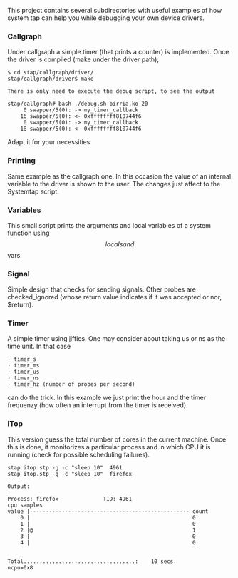 This project contains several subdirectories with useful examples of how system tap can help you while debugging your own device drivers.



### Callgraph

Under callgraph a simple timer (that prints a counter) is implemented. Once the driver is compiled (make under the driver path), 

	$ cd stap/callgraph/driver/
	stap/callgraph/driver$ make

	There is only need to execute the debug script, to see the output

	stap/callgraph# bash ./debug.sh birria.ko 20
	     0 swapper/5(0): -> my_timer_callback
	    16 swapper/5(0): <- 0xffffffff810744f6
	     0 swapper/5(0): -> my_timer_callback
	    18 swapper/5(0): <- 0xffffffff810744f6


Adapt it for your necessities



### Printing



Same example as the callgraph one. In this occasion the value of an internal variable to the driver is shown to the user.
The changes just affect to the Systemtap script.

### Variables

This small script prints the arguments and local variables of a system function using $$locals and $$vars.

### Signal


Simple design that checks for sending signals. Other probes are checked_ignored (whose return value indicates if it was accepted or nor, $return).

### Timer 


A simple timer using jiffies. One may consider about taking us or ns as the time unit. In that case

	· timer_s
	· timer_ms
	· timer_us
	· timer_ns
	· timer_hz (number of probes per second)

can do the trick. In this example we just print the hour and the timer frequenzy (how often an interrupt from the timer is received).

### iTop 


This version guess the total number of cores in the current machine. Once this is done, it monitorizes a particular process and in which CPU it is running (check for possible scheduling failures).

	stap itop.stp -g -c "sleep 10"  4961
	stap itop.stp -g -c "sleep 10"  firefox

	Output:

	Process: firefox              TID: 4961
	cpu	samples
	value |-------------------------------------------------- count
	    0 |                                                   0
	    1 |                                                   0
	    2 |@                                                  1
	    3 |                                                   0
	    4 |                                                   0


	Total...................................:    10 secs.
	ncpu=0x8
